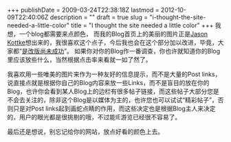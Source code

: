 +++
publishDate = 2009-03-24T22:38:18Z
lastmod = 2012-10-09T22:40:06Z
description = ""
draft = true
slug = "i-thought-the-site-needed-a-little-color"
title = "I thought the site needed a little color"
+++
我想，一个blog都需要来点颜色， 而我的Blog首页上的美丽的图片正是<a href="http://kottke.org/about/">Jason Kottke</a>想出来的，我很喜欢这个点子，今后我也会在这个部分加以改进，毕竟，大家都“<a href="http://2simple.cn/2005/03/blog-post_17.htm">是改版尚未成功</a>”。
如果你对你的Blog作一番调查，你也许就知道你的Blog里应该放些什么，当然根据点击率来看就一如了然了。

我喜欢用一些唯美的图片来作为一种友好的信息提示，而不是大量的Post links，说直接点就是根据你自己的Blog内容来放一些Links，而不是盲目的放在你的Blog，也许你会看到某人Blog上的边栏有很多帖子链接，而这些帖子大部分您是不会去关注的，除非这个Blog是以媒体为主的，也许您也可以试试“精彩帖子”，否则只是对Post links起到画蛇点睛的作用，而这些决定也是根据Blog主人来决定的，用户的眼光都是很挑剔的哦，不过能IE游览已经很不容易了。

最后还是想说，别忘记给你的网站，放点好看的颜色上去。
